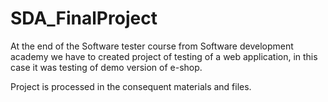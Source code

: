 # SDA_FinalProject

At the end of the Software tester course from Software development academy we have to created project of testing of a web application, 
in this case it was testing of demo version of e-shop.


Project is processed in the consequent materials and files.

